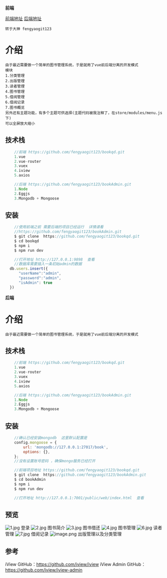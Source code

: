 **前端**
    
   [前端地址](https://github.com/fengyaogit123/bookqd.git)
   [后端地址](https://github.com/fengyaogit123/bookAdmin.git)
    
	转于大神 fengyaogit123
    
# 介绍
    由于最近需要做一个简单的图书管理系统，于是就用了vue前后端分离的开发模式
	模块
	1.分类管理
	2.出版管理
	3.读者管理
	4.图书管理
	5.借阅管理
	6.借阅记录
	7.图书概览
	另外还有主题功能，有多个主题可供选择(主题代码被我注释了，在store/modules/menu.js下) 
	可以全屏放大缩小
## 技术栈
```js
    //前端 https://github.com/fengyaogit123/bookqd.git
    1.vue
    2.vue-router
    3.vuex
    4.iview
    5.axios

    //后端 https://github.com/fengyaogit123/bookAdmin.git
    1.Node
    2.Eggjs
    3.Mongodb + Mongoose

```

## 安装
```js
    //使用前端之前 需要后端的项目已经运行  详情请看
    //https://github.com/fengyaogit123/bookAdmin.git
    $ git clone  https://github.com/fengyaogit123/bookqd.git
    $ cd bookqd
    $ npm i
    $ npm run dev 

    //打开地址 http://127.0.0.1:9898  查看
    //数据库需要插入一条初始admin的数据
  db.users.insert({
      "userName":"admin",
      "password":"admin",
      "isAdmin": true
  })
```

**后端**
# 介绍
    由于最近需要做一个简单的图书管理系统，于是就用了vue前后端分离的开发模式

## 技术栈
```js
    //前端 https://github.com/fengyaogit123/bookqd.git
    1.vue
    2.vue-router
    3.vuex
    4.iview
    5.axios

    //后端 https://github.com/fengyaogit123/bookAdmin.git
    1.Node
    2.Eggjs
    3.Mongodb + Mongoose

```

## 安装
```js
    //确认已经安装mongodb  这里默认配置是 
    config.mongoose = {
        url: 'mongodb://127.0.0.1:27017/book',
        options: {},
    };
    //没有设置账号密码 ，确保mongo服务已经打开

    //前端项目地址 https://github.com/fengyaogit123/bookqd.git
    $ git clone  https://github.com/fengyaogit123/bookAdmin.git
    $ cd bookAdmin
    $ npm i
    $ npm run dev 

    //打开地址 http://127.0.0.1:7001/public/web/index.html  查看
```
## 预览
   ![1.jpg](http://ooaa8syjw.bkt.clouddn.com/FkmDqxC6VB7b_wUmv464shTpeX1f)
   登录
   ![2.jpg](http://ooaa8syjw.bkt.clouddn.com/FhIHskYQivj5H56uqaaG1YsKeGmg)
   图书简介
   ![3.jpg](http://ooaa8syjw.bkt.clouddn.com/Fny0qZU463t12CQelfTTw4IKhMGp)
   图书借还
   ![4.jpg](http://ooaa8syjw.bkt.clouddn.com/Fl2aCFTZuHHDcnIOvYdIMYJKU79S)
   图书管理
   ![6.jpg](http://ooaa8syjw.bkt.clouddn.com/Fg_yAJ1vj3MJ_1CErWnYnAeuskwe)
   读者管理
   ![7.jpg](http://ooaa8syjw.bkt.clouddn.com/Fm-scuetubCUorxdifCBSL1073ZT)
   借阅记录
   ![image.png](http://ooaa8syjw.bkt.clouddn.com/FuzYQxIVnh0tx_zLt_s70KK_K5e2)
   出版管理以及分类管理
   
 ## 参考
 iView GitHub：https://github.com/iview/iview
 iView Admin GitHub：https://github.com/iview/iview-admin

